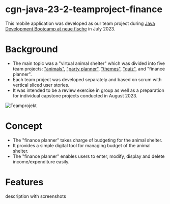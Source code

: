 # cgn-java-23-2-teamproject-finance
This mobile application was developed as our team project during [Java Development Bootcamp at neue fische](https://www.neuefische.de/en/bootcamp/java-development) in July 2023.

# Background
- The main topic was a "virtual animal shelter" which was divided into five team projects: ["animals"](https://github.com/neuefische/cgn-java-23-2-teamproject-animals), ["party planner"](https://github.com/neuefische/cgn-java-23-2-teamproject-partyplanner), ["themes"](https://github.com/neuefische/cgn-java-23-2-teamproject-themes), ["quiz"](https://github.com/neuefische/cgn-java-23-2-teamproject-quiz), and "finance planner".
- Each team project was developed separately and based on scrum with vertical sliced user stories.
- It was intended to be a review exercise in group as well as a preparation for individual capstone projects conducted in August 2023.

![Teamprojekt](https://github.com/neuefische/cgn-java-23-2-teamproject-finance/assets/82062401/3283d331-4f94-4439-8515-548cb513c9f7=30x30)


# Concept
- The "finance planner" takes charge of budgeting for the animal shelter.
- It provides a simple digital tool for managing budget of the animal shelter.
- The "finance planner" enables users to enter, modify, display and delete income/expenditure easily.

# Features

description with screenshots
